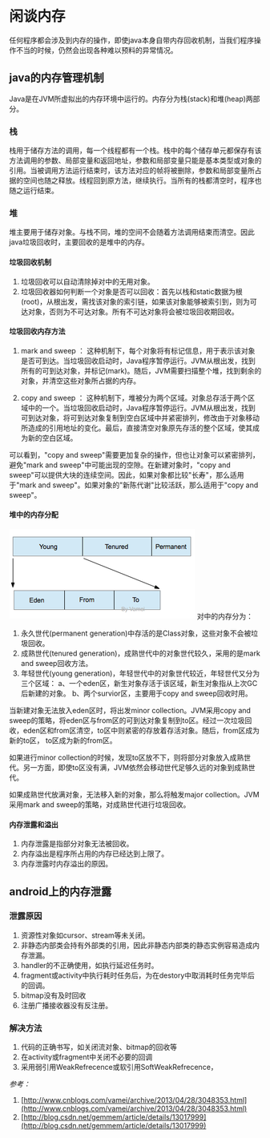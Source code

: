 # 闲谈内存

任何程序都会涉及到内存的操作，即使java本身自带内存回收机制，当我们程序操作不当的时候，仍然会出现各种难以预料的异常情况。

## java的内存管理机制

Java是在JVM所虚拟出的内存环境中运行的。内存分为栈(stack)和堆(heap)两部分。

### 栈

栈用于储存方法的调用，每一个线程都有一个栈。栈中的每个储存单元都保存有该方法调用的参数、局部变量和返回地址，参数和局部变量只能是基本类型或对象的引用。当被调用方法运行结束时，该方法对应的帧将被删除，参数和局部变量所占据的空间也随之释放。线程回到原方法，继续执行。当所有的栈都清空时，程序也随之运行结束。

### 堆
  
堆主要用于储存对象。与栈不同，堆的空间不会随着方法调用结束而清空。因此java垃圾回收时，主要回收的是堆中的内存。

#### 垃圾回收机制

1. 垃圾回收可以自动清除掉对中的无用对象。
2. 垃圾回收器如何判断一个对象是否可以回收：首先以栈和static数据为根(root)，从根出发，需找该对象的索引链，如果该对象能够被索引到，则为可达对象，否则为不可达对象。所有不可达对象将会被垃圾回收期回收。

#### 垃圾回收内存方法

1. mark and sweep ： 这种机制下，每个对象将有标记信息，用于表示该对象是否可到达。当垃圾回收启动时，Java程序暂停运行。JVM从根出发，找到所有的可到达对象，并标记(mark)。随后，JVM需要扫描整个堆，找到剩余的对象，并清空这些对象所占据的内存。

2. copy and sweep ： 这种机制下，堆被分为两个区域。对象总存活于两个区域中的一个。当垃圾回收启动时，Java程序暂停运行。JVM从根出发，找到可到达对象，将可到达对象复制到空白区域中并紧密排列，修改由于对象移动所造成的引用地址的变化。最后，直接清空对象原先存活的整个区域，使其成为新的空白区域。

可以看到，"copy and sweep"需要更加复杂的操作，但也让对象可以紧密排列，避免"mark and sweep"中可能出现的空隙。在新建对象时，"copy and sweep"可以提供大块的连续空间。因此，如果对象都比较"长寿"，那么适用于"mark and sweep"。如果对象的"新陈代谢"比较活跃，那么适用于"copy and sweep"。

#### 堆中的内存分配

![](../images/heap_memory.png)
对中的内存分为：
1. 永久世代(permanent generation)中存活的是Class对象，这些对象不会被垃圾回收。
2. 成熟世代(tenured generation)，成熟世代中的对象世代较久，采用的是mark and sweep回收方法。
3. 年轻世代(young generation)，年轻世代中的对象世代较近，年轻世代又分为三个区域：
	a、一个eden区，新生对象存活于该区域，新生对象指从上次GC后新建的对象。
	b、两个survior区，主要用于copy and sweep回收时用。

当新建对象无法放入eden区时，将出发minor collection。JVM采用copy and sweep的策略，将eden区与from区的可到达对象复制到to区。经过一次垃圾回收，eden区和from区清空，to区中则紧密的存放着存活对象。随后，from区成为新的to区， to区成为新的from区。

如果进行minor collection的时候，发现to区放不下，则将部分对象放入成熟世代。另一方面，即使to区没有满，JVM依然会移动世代足够久远的对象到成熟世代。

如果成熟世代放满对象，无法移入新的对象，那么将触发major collection。JVM采用mark and sweep的策略，对成熟世代进行垃圾回收。

#### 内存泄露和溢出

1. 内存泄露是指部分对象无法被回收。
2. 内存溢出是程序所占用的内存已经达到上限了。
3. 内存泄露时内存溢出的原因。

## android上的内存泄露

### 泄露原因
1. 资源性对象如cursor、stream等未关闭。
2. 非静态内部类会持有外部类的引用，因此非静态内部类的静态实例容易造成内存泄漏。
3. handler的不正确使用，如执行延迟任务时。
4. fragment或activity中执行耗时任务后，为在destory中取消耗时任务完毕后的回调。 
5. bitmap没有及时回收
6. 注册广播接收器没有反注册。

### 解决方法
1. 代码的正确书写，如关闭流对象、bitmap的回收等
2. 在activity或fragment中关闭不必要的回调
3. 采用弱引用WeakRefrecence或软引用SoftWeakRefrecence，

*参考：*   
1. [http://www.cnblogs.com/vamei/archive/2013/04/28/3048353.html](http://www.cnblogs.com/vamei/archive/2013/04/28/3048353.html)    
2. [http://blog.csdn.net/gemmem/article/details/13017999](http://blog.csdn.net/gemmem/article/details/13017999)